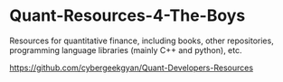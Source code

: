 # Quant-Resources-4-The-Boys
Resources for quantitative finance, including books, other repositories, programming language libraries (mainly C++ and python), etc.

https://github.com/cybergeekgyan/Quant-Developers-Resources
